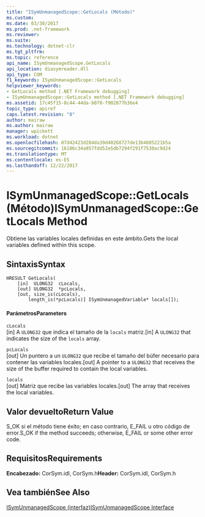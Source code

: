 ```yaml
---
title: "ISymUnmanagedScope::GetLocals (Método)"
ms.custom: 
ms.date: 03/30/2017
ms.prod: .net-framework
ms.reviewer: 
ms.suite: 
ms.technology: dotnet-clr
ms.tgt_pltfrm: 
ms.topic: reference
api_name: ISymUnmanagedScope.GetLocals
api_location: diasymreader.dll
api_type: COM
f1_keywords: ISymUnmanagedScope::GetLocals
helpviewer_keywords:
- GetLocals method [.NET Framework debugging]
- ISymUnmanagedScope::GetLocals method [.NET Framework debugging]
ms.assetid: 17c45f15-8c44-44da-b070-f902077b36e4
topic_type: apiref
caps.latest.revision: "8"
author: mairaw
ms.author: mairaw
manager: wpickett
ms.workload: dotnet
ms.openlocfilehash: 07d42423d284da39d40268727de13b4605221b5a
ms.sourcegitcommit: 16186c34a957fdd52e5db7294f291f7530ac9d24
ms.translationtype: MT
ms.contentlocale: es-ES
ms.lasthandoff: 12/22/2017
---
```

# <a name="isymunmanagedscopegetlocals-method"></a><span data-ttu-id="6c2d3-102">ISymUnmanagedScope::GetLocals (Método)</span><span class="sxs-lookup"><span data-stu-id="6c2d3-102">ISymUnmanagedScope::GetLocals Method</span></span>
<span data-ttu-id="6c2d3-103">Obtiene las variables locales definidas en este ámbito.</span><span class="sxs-lookup"><span data-stu-id="6c2d3-103">Gets the local variables defined within this scope.</span></span>  
  
## <a name="syntax"></a><span data-ttu-id="6c2d3-104">Sintaxis</span><span class="sxs-lookup"><span data-stu-id="6c2d3-104">Syntax</span></span>  
  
```  
HRESULT GetLocals(  
    [in]  ULONG32  cLocals,  
    [out] ULONG32  *pcLocals,  
    [out, size_is(cLocals),  
        length_is(*pcLocals)] ISymUnmanagedVariable* locals[]);  
```  
  
#### <a name="parameters"></a><span data-ttu-id="6c2d3-105">Parámetros</span><span class="sxs-lookup"><span data-stu-id="6c2d3-105">Parameters</span></span>  
 `cLocals`  
 <span data-ttu-id="6c2d3-106">[in] A `ULONG32` que indica el tamaño de la `locals` matriz.</span><span class="sxs-lookup"><span data-stu-id="6c2d3-106">[in] A `ULONG32` that indicates the size of the `locals` array.</span></span>  
  
 `pcLocals`  
 <span data-ttu-id="6c2d3-107">[out] Un puntero a un `ULONG32` que recibe el tamaño del búfer necesario para contener las variables locales.</span><span class="sxs-lookup"><span data-stu-id="6c2d3-107">[out] A pointer to a `ULONG32` that receives the size of the buffer required to contain the local variables.</span></span>  
  
 `locals`  
 <span data-ttu-id="6c2d3-108">[out] Matriz que recibe las variables locales.</span><span class="sxs-lookup"><span data-stu-id="6c2d3-108">[out] The array that receives the local variables.</span></span>  
  
## <a name="return-value"></a><span data-ttu-id="6c2d3-109">Valor devuelto</span><span class="sxs-lookup"><span data-stu-id="6c2d3-109">Return Value</span></span>  
 <span data-ttu-id="6c2d3-110">S_OK si el método tiene éxito; en caso contrario, E_FAIL u otro código de error.</span><span class="sxs-lookup"><span data-stu-id="6c2d3-110">S_OK if the method succeeds; otherwise, E_FAIL or some other error code.</span></span>  
  
## <a name="requirements"></a><span data-ttu-id="6c2d3-111">Requisitos</span><span class="sxs-lookup"><span data-stu-id="6c2d3-111">Requirements</span></span>  
 <span data-ttu-id="6c2d3-112">**Encabezado:** CorSym.idl, CorSym.h</span><span class="sxs-lookup"><span data-stu-id="6c2d3-112">**Header:** CorSym.idl, CorSym.h</span></span>  
  
## <a name="see-also"></a><span data-ttu-id="6c2d3-113">Vea también</span><span class="sxs-lookup"><span data-stu-id="6c2d3-113">See Also</span></span>  
 [<span data-ttu-id="6c2d3-114">ISymUnmanagedScope (interfaz)</span><span class="sxs-lookup"><span data-stu-id="6c2d3-114">ISymUnmanagedScope Interface</span></span>](../../../../docs/framework/unmanaged-api/diagnostics/isymunmanagedscope-interface.md)
